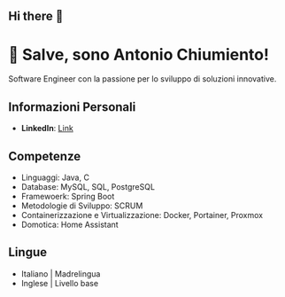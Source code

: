 ## Hi there 👋

<!--
**antoniochiumiento/antoniochiumiento** is a ✨ _special_ ✨ repository because its `README.md` (this file) appears on your GitHub profile.

Here are some ideas to get you started:

- 🔭 I’m currently working on ...
- 🌱 I’m currently learning ...
- 👯 I’m looking to collaborate on ...
- 🤔 I’m looking for help with ...
- 💬 Ask me about ...
- 📫 How to reach me: ...
- 😄 Pronouns: ...
- ⚡ Fun fact: ...
-->
# 👋 Salve, sono Antonio Chiumiento! 
Software Engineer con la passione per lo sviluppo di soluzioni innovative.

## Informazioni Personali
- **LinkedIn**: [Link](https://www.linkedin.com/in/antoniochiumiento/)


## Competenze
- Linguaggi: Java, C
- Database: MySQL, SQL, PostgreSQL
- Framewoerk: Spring Boot
- Metodologie di Sviluppo: SCRUM
- Containerizzazione e Virtualizzazione: Docker, Portainer, Proxmox
- Domotica: Home Assistant

## Lingue
- Italiano | Madrelingua
- Inglese  | Livello base